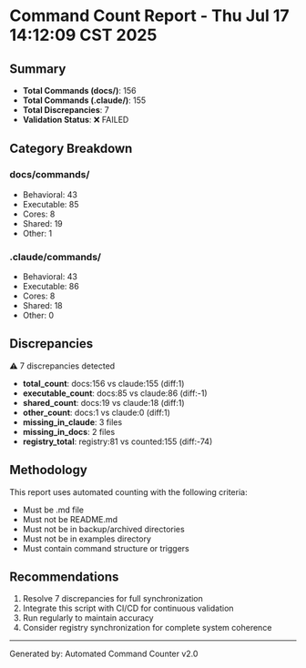 # Command Count Report - Thu Jul 17 14:12:09 CST 2025

## Summary
- **Total Commands (docs/)**: 156
- **Total Commands (.claude/)**: 155
- **Total Discrepancies**: 7
- **Validation Status**: ❌ FAILED

## Category Breakdown

### docs/commands/
- Behavioral: 43
- Executable: 85
- Cores: 8
- Shared: 19
- Other: 1

### .claude/commands/
- Behavioral: 43
- Executable: 86
- Cores: 8
- Shared: 18
- Other: 0

## Discrepancies
⚠️ 7 discrepancies detected

- **total_count**: docs:156 vs claude:155 (diff:1)
- **executable_count**: docs:85 vs claude:86 (diff:-1)
- **shared_count**: docs:19 vs claude:18 (diff:1)
- **other_count**: docs:1 vs claude:0 (diff:1)
- **missing_in_claude**: 3 files
- **missing_in_docs**: 2 files
- **registry_total**: registry:81 vs counted:155 (diff:-74)

## Methodology
This report uses automated counting with the following criteria:
- Must be .md file
- Must not be README.md
- Must not be in backup/archived directories
- Must not be in examples directory
- Must contain command structure or triggers

## Recommendations
1. Resolve 7 discrepancies for full synchronization
2. Integrate this script with CI/CD for continuous validation
3. Run regularly to maintain accuracy
4. Consider registry synchronization for complete system coherence

---
Generated by: Automated Command Counter v2.0
